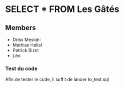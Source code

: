 # SELECT * FROM Les Gâtés


## Members

- Driss Meskini
- Mathias Hellal
- Patrick Bizot
- Léo

### Test du code

Afin de tester le code, il suffit de lancer to_test.sql
